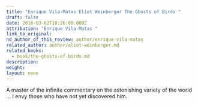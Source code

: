```yaml
---
title: "Enrique Vila-Matas Eliot Weinberger The Ghosts of Birds "
draft: false
date: 2016-03-02T18:26:00.000Z
attribution: "Enrique Vila-Matas "
link_to_original:
nd_author_of_this_review: author/enrique-vila-matas
related_author: author/eliot-weinberger.md
related_books:
  - book/the-ghosts-of-birds.md
description:
weight:
layout: none
---
```

A master of the infinite commentary on the astonishing variety of the world ... I envy those who have not yet discovered him.

